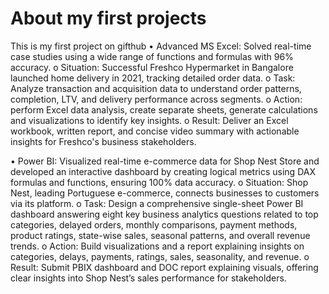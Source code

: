 # About my first projects
This is my first project on gifthub
•	Advanced MS Excel: Solved real-time case studies using a wide range of functions and formulas with 96% accuracy.
o	Situation: Successful Freshco Hypermarket in Bangalore launched home delivery in 2021, tracking detailed order data.
o	Task: Analyze transaction and acquisition data to understand order patterns, completion, LTV, and delivery performance across segments.
o	Action: perform Excel data analysis, create separate sheets, generate calculations and visualizations to identify key insights.
o	Result: Deliver an Excel workbook, written report, and concise video summary with actionable insights for Freshco's business stakeholders.

•	Power BI: Visualized real-time e-commerce data for Shop Nest Store and developed an interactive dashboard by creating logical metrics using DAX formulas and functions, ensuring 100% data accuracy.
o	Situation: Shop Nest, leading Portuguese e-commerce, connects businesses to customers via its platform.
o	Task: Design a comprehensive single-sheet Power BI dashboard answering eight key business analytics questions related to top categories, delayed orders, monthly comparisons, payment methods, product ratings, state-wise sales, seasonal patterns, and overall revenue trends.
o	Action: Build visualizations and a report explaining insights on categories, delays, payments, ratings, sales, seasonality, and revenue.
o	Result: Submit PBIX dashboard and DOC report explaining visuals, offering clear insights into Shop Nest’s sales performance for stakeholders.

